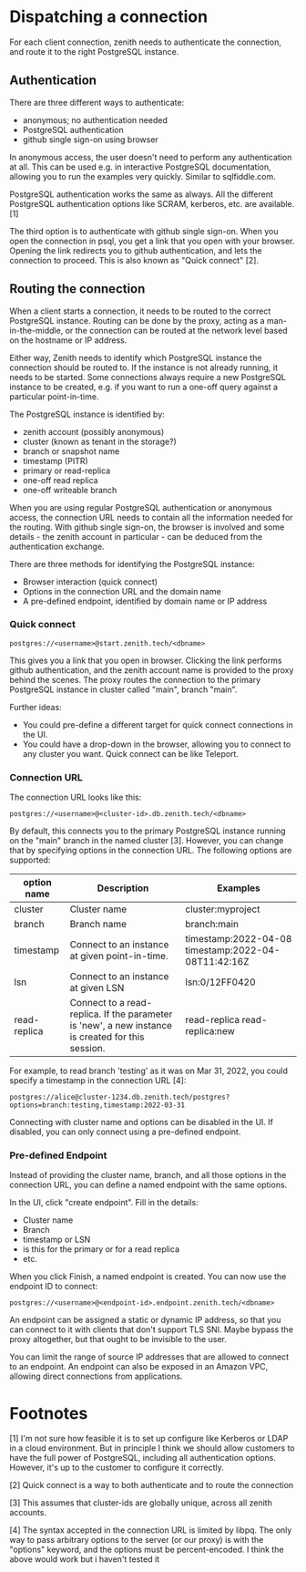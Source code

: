 # Dispatching a connection

For each client connection, zenith needs to authenticate the
connection, and route it to the right PostgreSQL instance.

## Authentication

There are three different ways to authenticate:

- anonymous; no authentication needed
- PostgreSQL authentication
- github single sign-on using browser

In anonymous access, the user doesn't need to perform any
authentication at all. This can be used e.g. in interactive PostgreSQL
documentation, allowing you to run the examples very quickly. Similar
to sqlfiddle.com.

PostgreSQL authentication works the same as always. All the different
PostgreSQL authentication options like SCRAM, kerberos, etc. are
available. [1]

The third option is to authenticate with github single sign-on. When
you open the connection in psql, you get a link that you open with
your browser. Opening the link redirects you to github authentication,
and lets the connection to proceed. This is also known as "Quick
connect" [2].


## Routing the connection

When a client starts a connection, it needs to be routed to the
correct PostgreSQL instance. Routing can be done by the proxy, acting
as a man-in-the-middle, or the connection can be routed at the network
level based on the hostname or IP address.

Either way, Zenith needs to identify which PostgreSQL instance the
connection should be routed to. If the instance is not already
running, it needs to be started. Some connections always require a new
PostgreSQL instance to be created, e.g. if you want to run a one-off
query against a particular point-in-time.

The PostgreSQL instance is identified by:
- zenith account (possibly anonymous)
- cluster (known as tenant in the storage?)
- branch or snapshot name
- timestamp (PITR)
- primary or read-replica
- one-off read replica
- one-off writeable branch

When you are using regular PostgreSQL authentication or anonymous
access, the connection URL needs to contain all the information needed
for the routing. With github single sign-on, the browser is involved
and some details - the zenith account in particular - can be deduced
from the authentication exchange.

There are three methods for identifying the PostgreSQL instance:

- Browser interaction (quick connect)
- Options in the connection URL and the domain name
- A pre-defined endpoint, identified by domain name or IP address

### Quick connect

    postgres://<username>@start.zenith.tech/<dbname>

This gives you a link that you open in browser. Clicking the link
performs github authentication, and the zenith account name is
provided to the proxy behind the scenes. The proxy routes the
connection to the primary PostgreSQL instance in cluster called
"main", branch "main".

Further ideas:
- You could pre-define a different target for quick connect
  connections in the UI.
- You could have a drop-down in the browser, allowing you to connect
  to any cluster you want. Quick connect can be like Teleport.

### Connection URL

The connection URL looks like this:

    postgres://<username>@<cluster-id>.db.zenith.tech/<dbname>

By default, this connects you to the primary PostgreSQL instance
running on the "main" branch in the named cluster [3]. However, you can
change that by specifying options in the connection URL. The following
options are supported:

| option name  | Description                                                                                       | Examples                                            |
| ---          | ---                                                                                               | ---                                                 |
| cluster      | Cluster name                                                                                      | cluster:myproject                                   |
| branch       | Branch name                                                                                       | branch:main                                         |
| timestamp    | Connect to an instance at given point-in-time.                                                    | timestamp:2022-04-08 timestamp:2022-04-08T11:42:16Z |
| lsn          | Connect to an instance at given LSN                                                               | lsn:0/12FF0420                                      |
| read-replica | Connect to a read-replica. If the parameter is 'new', a new instance is created for this session. | read-replica read-replica:new                       |

For example, to read branch 'testing' as it was on Mar 31, 2022, you could
specify a timestamp in the connection URL [4]:

    postgres://alice@cluster-1234.db.zenith.tech/postgres?options=branch:testing,timestamp:2022-03-31

Connecting with cluster name and options can be disabled in the UI. If
disabled, you can only connect using a pre-defined endpoint.

### Pre-defined Endpoint

Instead of providing the cluster name, branch, and all those options
in the connection URL, you can define a named endpoint with the same
options.

In the UI, click "create endpoint". Fill in the details:

- Cluster name
- Branch
- timestamp or LSN
- is this for the primary or for a read replica
- etc.

When you click Finish, a named endpoint is created. You can now use the endpoint ID to connect:

    postgres://<username>@<endpoint-id>.endpoint.zenith.tech/<dbname>


An endpoint can be assigned a static or dynamic IP address, so that
you can connect to it with clients that don't support TLS SNI. Maybe
bypass the proxy altogether, but that ought to be invisible to the
user.

You can limit the range of source IP addresses that are allowed to
connect to an endpoint. An endpoint can also be exposed in an Amazon
VPC, allowing direct connections from applications.


# Footnotes

[1] I'm not sure how feasible it is to set up configure like Kerberos
or LDAP in a cloud environment. But in principle I think we should
allow customers to have the full power of PostgreSQL, including all
authentication options. However, it's up to the customer to configure
it correctly.

[2] Quick connect is a way to both authenticate and to route the
connection

[3] This assumes that cluster-ids are globally unique, across all
zenith accounts.

[4] The syntax accepted in the connection URL is limited by libpq. The
only way to pass arbitrary options to the server (or our proxy) is
with the "options" keyword, and the options must be percent-encoded. I
think the above would work but i haven't tested it
